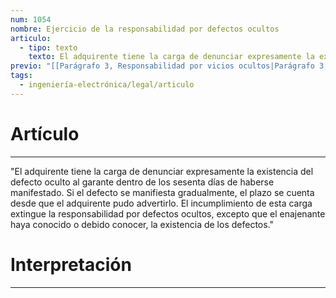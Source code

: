 ```yaml
---
num: 1054
nombre: Ejercicio de la responsabilidad por defectos ocultos
articulo:
  - tipo: texto
    texto: El adquirente tiene la carga de denunciar expresamente la existencia del defecto oculto al garante dentro de los sesenta días de haberse manifestado. Si el defecto se manifiesta gradualmente, el plazo se cuenta desde que el adquirente pudo advertirlo. El incumplimiento de esta carga extingue la responsabilidad por defectos ocultos, excepto que el enajenante haya conocido o debido conocer, la existencia de los defectos.
previo: "[[Parágrafo 3, Responsabilidad por vicios ocultos|Parágrafo 3, Responsabilidad por vicios ocultos]]"
tags:
  - ingeniería-electrónica/legal/articulo
---
```

# Artículo
---
"El adquirente tiene la carga de denunciar expresamente la existencia del defecto oculto al garante dentro de los sesenta días de haberse manifestado. Si el defecto se manifiesta gradualmente, el plazo se cuenta desde que el adquirente pudo advertirlo. El incumplimiento de esta carga extingue la responsabilidad por defectos ocultos, excepto que el enajenante haya conocido o debido conocer, la existencia de los defectos."

# Interpretación
---
